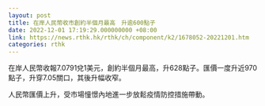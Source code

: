 ```yaml
---
layout: post
title: 在岸人民幣收市創約半個月最高　升逾600點子
date: 2022-12-01 17:19:29.000000000 +08:00
link: https://news.rthk.hk/rthk/ch/component/k2/1678052-20221201.htm
categories: rthk
---
```


在岸人民幣收報7.0791兌1美元，創約半個月最高，升628點子。匯價一度升近970點子，升穿7.05關口，其後升幅收窄。

人民幣匯價上升，受市場憧憬內地進一步放鬆疫情防控措施帶動。

